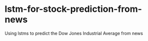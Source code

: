 # lstm-for-stock-prediction-from-news
Using lstms to predict the Dow Jones Industrial Average from news
